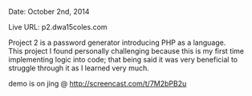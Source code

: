 Date: October 2nd, 2014

Live URL: p2.dwa15coles.com

Project 2 is a password generator introducing PHP as a language.  
This project I found personally challenging because this is my first 
time implementing logic into code; that being said it was very beneficial
to struggle through it as I learned very much.  

demo is on jing @ http://screencast.com/t/7M2bPB2u

